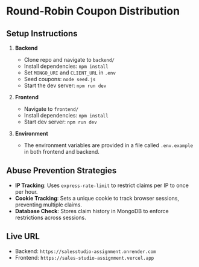 # Round-Robin Coupon Distribution

## Setup Instructions
1. **Backend**
   - Clone repo and navigate to `backend/`
   - Install dependencies: `npm install`
   - Set `MONGO_URI` and `CLIENT_URL` in `.env`
   - Seed coupons: `node seed.js`
   - Start the dev server: `npm run dev`

2. **Frontend**
   - Navigate to `frontend/`
   - Install dependencies: `npm install`
   - Start dev server: `npm run dev`

3. **Environment**
   - The environment variables are provided in a file called `.env.example` in both frontend and backend.

## Abuse Prevention Strategies
- **IP Tracking**: Uses `express-rate-limit` to restrict claims per IP to once per hour.
- **Cookie Tracking**: Sets a unique cookie to track browser sessions, preventing multiple claims.
- **Database Check**: Stores claim history in MongoDB to enforce restrictions across sessions.

## Live URL
- Backend: `https://salesstudio-assignment.onrender.com`
- Frontend: `https://sales-studio-assignment.vercel.app`